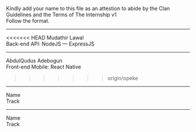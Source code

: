 Kindly add your name to this file as an attestion to abide by the Clan Guidelines and the Terms of The Internship v1
<br/> Follow the format.<br/> 
___
<<<<<<< HEAD
Mudathir Lawal <br/>
Back-end API: NodeJS — ExpressJS
___
AbdulQudus Adebogun <br/>
Front-end Mobile: React Native
>>>>>>> origin/opeke
___
Name <br/>
Track
___
Name <br/>
Track
